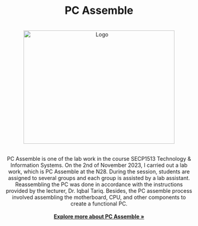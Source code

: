 <!-- Improved compatibility of back to top link: See: https://github.com/othneildrew/Best-README-Template/pull/73 -->
<a name="lab"></a>

<!--title-->
<h1 align = "center">PC Assemble</h1>

<!-- PROJECT LOGO -->
<br />
<div align="center">
  <a href="image of TIS">
    <img src="https://static.wixstatic.com/media/de0893_07b9d22b67c4497e8b6e0a33b441331b~mv2.gif"alt="Logo" width="400" height="300">
  </a>
  <br />
  <br />
  <p align="center">
    PC Assemble is one of the lab work in the course SECP1513 Technology & Information Systems. On the 2nd of November 2023, I carried out a lab work, which is PC Assemble at the N28. During the session, students are assigned to several groups and each group is assisted by a lab assistant. Reassembling the PC was done in accordance with the instructions provided by the lecturer, Dr. Iqbal Tariq. Besides, the PC assemble process involved assembling the motherboard, CPU, and other components to create a functional PC. 
    <br />
    <br />
    <a href="https://github.com/xinydd/PCAssemble.git"><strong>Explore more about PC Assemble »</strong></a>
   
  </p>
</div>
